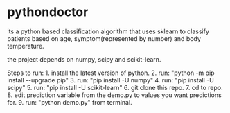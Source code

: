 # pythondoctor
its a python based classification algorithm that uses sklearn to classify patients based on age, symptom(represented by number) and body temperature.

the project depends on numpy, scipy and scikit-learn.

Steps to run:
    1. install the latest version of python.
    2. run: "python -m pip install --upgrade pip"
    3. run: "pip install -U numpy"
    4. run: "pip install -U scipy"
    5. run: "pip install -U scikit-learn"
    6. git clone this repo.
    7. cd to repo.
    8. edit prediction variable from the demo.py to values you want predictions for.
    9. run: "python demo.py" from terminal.
    
